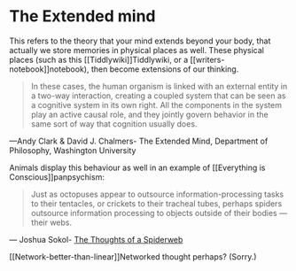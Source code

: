 # The Extended mind

This refers to the theory that your mind extends beyond your body, that actually we store memories in physical places as well. These physical places (such as this [[Tiddlywiki]]Tiddlywiki</a>, or a [[writers-notebook]]notebook</a>), then become extensions of our thinking.

> <div>
>
> In these cases, the human organism is linked with an external entity in a two-way interaction, creating a coupled system that can be seen as a cognitive system in its own right. All the components in the system play an active causal role, and they jointly govern behavior in the same sort of way that cognition usually does.
>
> </div>

—Andy Clark & David J. Chalmers- The Extended Mind, Department of Philosophy, Washington University

Animals display this behaviour as well in an example of [[Everything is Conscious]]panpsychism</a>:

> <div>
>
> Just as octopuses appear to outsource information-processing tasks to their tentacles, or crickets to their tracheal tubes, perhaps spiders outsource information processing to objects outside of their bodies — their webs.
>
> </div>

— Joshua Sokol- <a href="https://getpocket.com/explore/item/the-thoughts-of-a-spiderweb?utm_source=pocket-newtab-global-en-GB" >The Thoughts of a Spiderweb</a>

[[Network-better-than-linear]]Networked thought</a> perhaps? (Sorry.)
